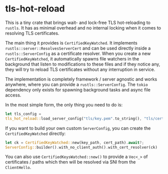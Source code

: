 # tls-hot-reload

This is a tiny crate that brings wait- and lock-free TLS hot-reloading to `rustls`. It has as minimal overhead and no
internal locking when it comes to resolving TLS certificates.

The main thing it provides is `CertifiedKeyWatched`. It implements `rustls::server::ResolvesServerCert` and can be used
directly inside a `rustls::ServerConfig` as a certificate resolver. When you create a new `CertifiedKeyWatched`, it
automatically spawns file watchers in the background that listen to modifications to these files and if they notice any,
they will try to reload TLS certificates without any interruption in service.

The implementation is completely framework / server agnostic and works anywhere, where you can provide a
`rustls::ServerConfig`. The `tokio` dependency only exists for spawning background tasks and async file access.

In the most simple form, the only thing you need to do is:

```rust
let tls_config =
tls_hot_reload::load_server_config("tls/key.pem".to_string(), "tls/cert.pem".to_string()).await;
```

If you want to build your own custom `ServerConfig`, you can create the `CertifiedKeyWatched` directly:

```rust
let ck = CertifiedKeyWatched::new(key_path, cert_path).await?;
ServerConfig::builder().with_no_client_auth().with_cert_resolver(ck)
```

You can also use `CertifiedKeysWatched::new()` to provide a `Vec<_>` of certificates / paths which then will be resolved
via SNI from the `ClientHello`.
